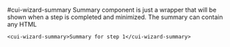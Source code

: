 [//]: # (title: Summary)
[//]: # (category: Wizard)
[//]: # (icon: fa-magic)

#cui-wizard-summary
Summary component is just a wrapper that will be shown when a step is completed and minimized. The summary can contain any HTML

```
<cui-wizard-summary>Summary for step 1</cui-wizard-summary>
```
